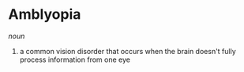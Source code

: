 # Amblyopia

*noun*

1. a common vision disorder that occurs when the brain doesn't fully process information from one eye
